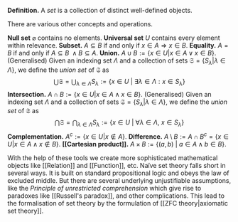 **Definition.** A *set* is a collection of distinct well-defined objects.

There are various other concepts and operations.

**Null set** $\varnothing$ contains no elements.
**Universal set** $U$ contains every element within relevance.
**Subset.** $A \subseteq B$ if and only if $x \in A \Rightarrow x \in B$.
**Equality.** $A = B$ if and only if $A \subseteq B \ \wedge B \subseteq A$.
**Union.** $A \cup B := \{ x \in U | x \in A \vee x \in B\}$.
	(Generalised) Given an indexing set $\Lambda$ and a collection of sets $\mathfrak{S} = \{S_{\lambda} | \lambda \in \Lambda\}$, we define the *union set* of  $\mathfrak{S}$ as 
$$
		\bigcup \mathfrak{S} = \bigcup_{\lambda \in \Lambda} S_{\lambda} := \{x\in U \ | \ \exists \lambda \in \Lambda : x \in S_{\lambda}  \}
$$
**Intersection.** $A \cap B := \{x \in U|x \in A \wedge x \in B\}$.
	(Generalised) Given an indexing set $\Lambda$ and a collection of sets $\mathfrak{S} = \{S_{\lambda} | \lambda \in \Lambda\}$, we define the *union set* of  $\mathfrak{S}$ as 
$$
		\bigcap \mathfrak{S} = \bigcap_{\lambda \in \Lambda} S_{\lambda} := \{x\in U \ | \ \forall \lambda \in \Lambda, \ x \in S_{\lambda}  \}
$$
**Complementation.** $A ^c := \{x \in U | x \notin A\}$.
**Difference.** $A \setminus B := A \cap B ^c = \{x \in U | x \in A \wedge x \notin B\}$.
**[[Cartesian product]].** $A \times B := \{(a,b) \ | \ a \in A \wedge b \in B\}$.

With the help of these tools we create more sophisticated mathematical objects like [[Relation]] and [[Function]], etc.
Naïve set theory falls short in several ways. It is built on standard propositional logic and obeys the law of excluded middle. But there are several underlying unjustifiable assumptions, like the *Principle of unrestricted comprehension* which give rise to paradoxes like [[Russell's paradox]], and other complications.
This lead to the formalisation of set theory by the formulation of [[ZFC theory|axiomatic set theory]].